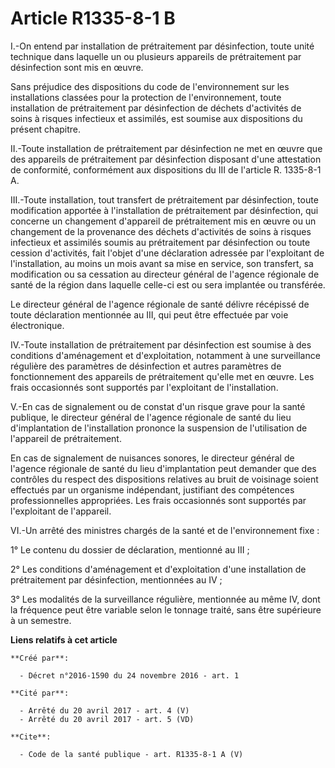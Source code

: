 # Article R1335-8-1 B

I.-On entend par installation de prétraitement par désinfection, toute unité technique dans laquelle un ou plusieurs
appareils de prétraitement par désinfection sont mis en œuvre. 

Sans préjudice des dispositions du code de l'environnement sur les installations classées pour la protection de
l'environnement, toute installation de prétraitement par désinfection de déchets d'activités de soins à risques infectieux et
assimilés, est soumise aux dispositions du présent chapitre. 

II.-Toute installation de prétraitement par désinfection ne met en œuvre que des appareils de prétraitement par désinfection
disposant d'une attestation de conformité, conformément aux dispositions du III de l'article R. 1335-8-1 A. 

III.-Toute installation, tout transfert de prétraitement par désinfection, toute modification apportée à l'installation de
prétraitement par désinfection, qui concerne un changement d'appareil de prétraitement mis en œuvre ou un changement de la
provenance des déchets d'activités de soins à risques infectieux et assimilés soumis au prétraitement par désinfection ou
toute cession d'activités, fait l'objet d'une déclaration adressée par l'exploitant de l'installation, au moins un mois avant
sa mise en service, son transfert, sa modification ou sa cessation au directeur général de l'agence régionale de santé de la
région dans laquelle celle-ci est ou sera implantée ou transférée. 

Le directeur général de l'agence régionale de santé délivre récépissé de toute déclaration mentionnée au III, qui peut être
effectuée par voie électronique. 

IV.-Toute installation de prétraitement par désinfection est soumise à des conditions d'aménagement et d'exploitation,
notamment à une surveillance régulière des paramètres de désinfection et autres paramètres de fonctionnement des appareils de
prétraitement qu'elle met en œuvre. Les frais occasionnés sont supportés par l'exploitant de l'installation. 

V.-En cas de signalement ou de constat d'un risque grave pour la santé publique, le directeur général de l'agence régionale
de santé du lieu d'implantation de l'installation prononce la suspension de l'utilisation de l'appareil de prétraitement. 

En cas de signalement de nuisances sonores, le directeur général de l'agence régionale de santé du lieu d'implantation peut
demander que des contrôles du respect des dispositions relatives au bruit de voisinage soient effectués par un organisme
indépendant, justifiant des compétences professionnelles appropriées. Les frais occasionnés sont supportés par l'exploitant
de l'appareil. 

VI.-Un arrêté des ministres chargés de la santé et de l'environnement fixe : 

1° Le contenu du dossier de déclaration, mentionné au III ; 

2° Les conditions d'aménagement et d'exploitation d'une installation de prétraitement par désinfection, mentionnées au IV ; 

3° Les modalités de la surveillance régulière, mentionnée au même IV, dont la fréquence peut être variable selon le tonnage
traité, sans être supérieure à un semestre.

**Liens relatifs à cet article**

	**Créé par**:

	  - Décret n°2016-1590 du 24 novembre 2016 - art. 1

	**Cité par**:

	  - Arrêté du 20 avril 2017 - art. 4 (V)
	  - Arrêté du 20 avril 2017 - art. 5 (VD)

	**Cite**:

	  - Code de la santé publique - art. R1335-8-1 A (V)

